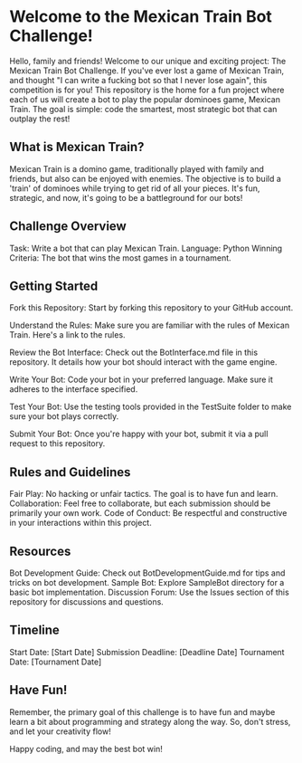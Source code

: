 # Welcome to the Mexican Train Bot Challenge!

Hello, family and friends! Welcome to our unique and exciting project: The Mexican Train Bot Challenge. If you've ever lost a game of Mexican Train, and thought "I can write a fucking bot so that I never lose again", this competition is for you! This repository is the home for a fun project where each of us will create a bot to play the popular dominoes game, Mexican Train. The goal is simple: code the smartest, most strategic bot that can outplay the rest!

## What is Mexican Train?

Mexican Train is a domino game, traditionally played with family and friends, but also can be enjoyed with enemies. The objective is to build a 'train' of dominoes while trying to get rid of all your pieces. It's fun, strategic, and now, it's going to be a battleground for our bots!

## Challenge Overview

Task: Write a bot that can play Mexican Train.
Language: Python
Winning Criteria: The bot that wins the most games in a tournament.

## Getting Started

Fork this Repository: Start by forking this repository to your GitHub account.

Understand the Rules: Make sure you are familiar with the rules of Mexican Train. Here's a link to the rules.

Review the Bot Interface: Check out the BotInterface.md file in this repository. It details how your bot should interact with the game engine.

Write Your Bot: Code your bot in your preferred language. Make sure it adheres to the interface specified.

Test Your Bot: Use the testing tools provided in the TestSuite folder to make sure your bot plays correctly.

Submit Your Bot: Once you're happy with your bot, submit it via a pull request to this repository.

## Rules and Guidelines

Fair Play: No hacking or unfair tactics. The goal is to have fun and learn.
Collaboration: Feel free to collaborate, but each submission should be primarily your own work.
Code of Conduct: Be respectful and constructive in your interactions within this project.

## Resources

Bot Development Guide: Check out BotDevelopmentGuide.md for tips and tricks on bot development.
Sample Bot: Explore SampleBot directory for a basic bot implementation.
Discussion Forum: Use the Issues section of this repository for discussions and questions.

## Timeline

Start Date: [Start Date]
Submission Deadline: [Deadline Date]
Tournament Date: [Tournament Date]

## Have Fun!

Remember, the primary goal of this challenge is to have fun and maybe learn a bit about programming and strategy along the way. So, don't stress, and let your creativity flow!

Happy coding, and may the best bot win!
